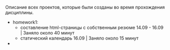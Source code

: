 Описание всех проектов, которые были созданы во время прохождения дисциплины.

- homework1:
    - составление html-страницы с собственным резюме
        14.09 - 16.09 | Заняло около 40 минут
    - статический календарь
        16.09 | Заняло около 15 минут
- 
